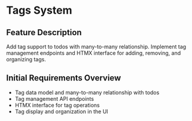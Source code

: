 # Tags System

## Feature Description
Add tag support to todos with many-to-many relationship. Implement tag management endpoints and HTMX interface for adding, removing, and organizing tags.

## Initial Requirements Overview
- Tag data model and many-to-many relationship with todos
- Tag management API endpoints
- HTMX interface for tag operations
- Tag display and organization in the UI